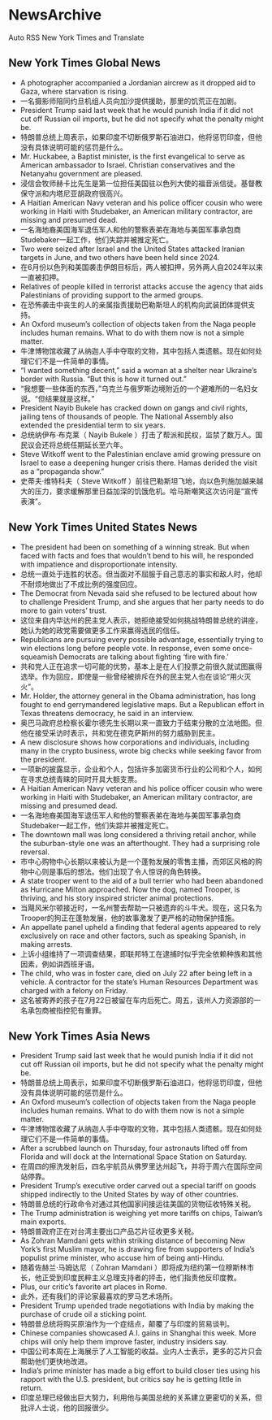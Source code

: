 # NewsArchive
Auto RSS New York Times and Translate

## New York Times Global News
* A photographer accompanied a Jordanian aircrew as it dropped aid to Gaza, where starvation is rising.
* 一名摄影师陪同约旦机组人员向加沙提供援助，那里的饥荒正在加剧。
* President Trump said last week that he would punish India if it did not cut off Russian oil imports, but he did not specify what the penalty might be.
* 特朗普总统上周表示，如果印度不切断俄罗斯石油进口，他将惩罚印度，但他没有具体说明可能的惩罚是什么。
* Mr. Huckabee, a Baptist minister, is the first evangelical to serve as American ambassador to Israel. Christian conservatives and the Netanyahu government are pleased.
* 浸信会牧师赫卡比先生是第一位担任美国驻以色列大使的福音派信徒。基督教保守派和内塔尼亚胡政府很高兴。
* A Haitian American Navy veteran and his police officer cousin who were working in Haiti with Studebaker, an American military contractor, are missing and presumed dead.
* 一名海地裔美国海军退伍军人和他的警察表弟在海地与美国军事承包商Studebaker一起工作，他们失踪并被推定死亡。
* Two were seized after Israel and the United States attacked Iranian targets in June, and two others have been held since 2024.
* 在6月份以色列和美国袭击伊朗目标后，两人被扣押，另外两人自2024年以来一直被扣押。
* Relatives of people killed in terrorist attacks accuse the agency that aids Palestinians of providing support to the armed groups.
* 在恐怖袭击中丧生的人的亲属指责援助巴勒斯坦人的机构向武装团体提供支持。
* An Oxford museum’s collection of objects taken from the Naga people includes human remains. What to do with them now is not a simple matter.
* 牛津博物馆收藏了从纳迦人手中夺取的文物，其中包括人类遗骸。现在如何处理它们不是一件简单的事情。
* “I wanted something decent,” said a woman at a shelter near Ukraine’s border with Russia. “But this is how it turned out.”
* “我想要一些体面的东西，”乌克兰与俄罗斯边境附近的一个避难所的一名妇女说。“但结果就是这样。”
* President Nayib Bukele has cracked down on gangs and civil rights, jailing tens of thousands of people. The National Assembly also extended the presidential term to six years.
* 总统纳伊布·布克莱（ Nayib Bukele ）打击了帮派和民权，监禁了数万人。国民议会还将总统任期延长至六年。
* Steve Witkoff went to the Palestinian enclave amid growing pressure on Israel to ease a deepening hunger crisis there. Hamas derided the visit as a “propaganda show.”
* 史蒂夫·维特科夫（ Steve Witkoff ）前往巴勒斯坦飞地，向以色列施加越来越大的压力，要求缓解那里日益加深的饥饿危机。哈马斯嘲笑这次访问是“宣传表演”。

## New York Times United States News
* The president had been on something of a winning streak. But when faced with facts and foes that wouldn’t bend to his will, he responded with impatience and disproportionate intensity.
* 总统一直处于连胜的状态。但当面对不屈服于自己意志的事实和敌人时，他却不耐烦地做出了不成比例的强度回应。
* The Democrat from Nevada said she refused to be lectured about how to challenge President Trump, and she argues that her party needs to do more to gain voters’ trust.
* 这位来自内华达州的民主党人表示，她拒绝接受如何挑战特朗普总统的讲座，她认为她的政党需要做更多工作来赢得选民的信任。
* Republicans are pursuing every possible advantage, essentially trying to win elections long before people vote. In response, even some once-squeamish Democrats are talking about fighting ‘fire with fire.’
* 共和党人正在追求一切可能的优势，基本上是在人们投票之前很久就试图赢得选举。作为回应，即使是一些曾经被排斥在外的民主党人也在谈论“用火灭火”。
* Mr. Holder, the attorney general in the Obama administration, has long fought to end gerrymandered legislative maps. But a Republican effort in Texas threatens democracy, he said in an interview.
* 奥巴马政府总检察长霍尔德先生长期以来一直致力于结束分散的立法地图。但他在接受采访时表示，共和党在德克萨斯州的努力威胁到民主。
* A new disclosure shows how corporations and individuals, including many in the crypto business, wrote big checks while seeking favor from the president.
* 一项新的披露显示，企业和个人，包括许多加密货币行业的公司和个人，如何在寻求总统青睐的同时开具大额支票。
* A Haitian American Navy veteran and his police officer cousin who were working in Haiti with Studebaker, an American military contractor, are missing and presumed dead.
* 一名海地裔美国海军退伍军人和他的警察表弟在海地与美国军事承包商Studebaker一起工作，他们失踪并被推定死亡。
* The downtown mall was long considered a thriving retail anchor, while the suburban-style one was an afterthought. They had a surprising role reversal.
* 市中心购物中心长期以来被认为是一个蓬勃发展的零售主播，而郊区风格的购物中心则是事后的想法。他们出现了令人惊讶的角色转换。
* A state trooper went to the aid of a bull terrier who had been abandoned as Hurricane Milton approached. Now the dog, named Trooper, is thriving, and his story inspired stricter animal protections.
* 当飓风米尔顿接近时，一名州警去帮助一只被遗弃的斗牛犬。现在，这只名为Trooper的狗正在蓬勃发展，他的故事激发了更严格的动物保护措施。
* An appellate panel upheld a finding that federal agents appeared to rely exclusively on race and other factors, such as speaking Spanish, in making arrests.
* 上诉小组维持了一项调查结果，即联邦特工在逮捕时似乎完全依赖种族和其他因素，例如讲西班牙语。
* The child, who was in foster care, died on July 22 after being left in a vehicle. A contractor for the state’s Human Resources Department was charged with a felony on Friday.
* 这名被寄养的孩子在7月22日被留在车内后死亡。周五，该州人力资源部的一名承包商被指控犯有重罪。

## New York Times Asia News
* President Trump said last week that he would punish India if it did not cut off Russian oil imports, but he did not specify what the penalty might be.
* 特朗普总统上周表示，如果印度不切断俄罗斯石油进口，他将惩罚印度，但他没有具体说明可能的惩罚是什么。
* An Oxford museum’s collection of objects taken from the Naga people includes human remains. What to do with them now is not a simple matter.
* 牛津博物馆收藏了从纳迦人手中夺取的文物，其中包括人类遗骸。现在如何处理它们不是一件简单的事情。
* After a scrubbed launch on Thursday, four astronauts lifted off from Florida and will dock at the International Space Station on Saturday.
* 在周四的擦洗发射后，四名宇航员从佛罗里达州起飞，并将于周六在国际空间站停靠。
* President Trump’s executive order carved out a special tariff on goods shipped indirectly to the United States by way of other countries.
* 特朗普总统的行政命令对通过其他国家间接运往美国的货物征收特殊关税。
* The Trump administration is weighing yet more tariffs on chips, Taiwan’s main exports.
* 特朗普政府正在对台湾主要出口产品芯片征收更多关税。
* As Zohran Mamdani gets within striking distance of becoming New York’s first Muslim mayor, he is drawing fire from supporters of India’s populist prime minister, who accuse him of being anti-Hindu.
* 随着佐赫兰·马姆达尼（ Zohran Mamdani ）即将成为纽约第一位穆斯林市长，他正受到印度民粹主义总理支持者的抨击，他们指责他反印度教。
* Plus, our critic’s favorite art places in Rome.
* 此外，还有我们的评论家最喜欢的罗马艺术场所。
* President Trump upended trade negotiations with India by making the purchase of crude oil a sticking point.
* 特朗普总统将购买原油作为一个症结点，颠覆了与印度的贸易谈判。
* Chinese companies showcased A.I. gains in Shanghai this week. More chips will only help them improve faster, industry insiders say.
* 中国公司本周在上海展示了人工智能的收益。业内人士表示，更多的芯片只会帮助他们更快地改进。
* India’s prime minister has made a big effort to build closer ties using his rapport with the U.S. president, but critics say he is getting little in return.
* 印度总理已经做出巨大努力，利用他与美国总统的关系建立更密切的关系，但批评人士说，他的回报很少。

